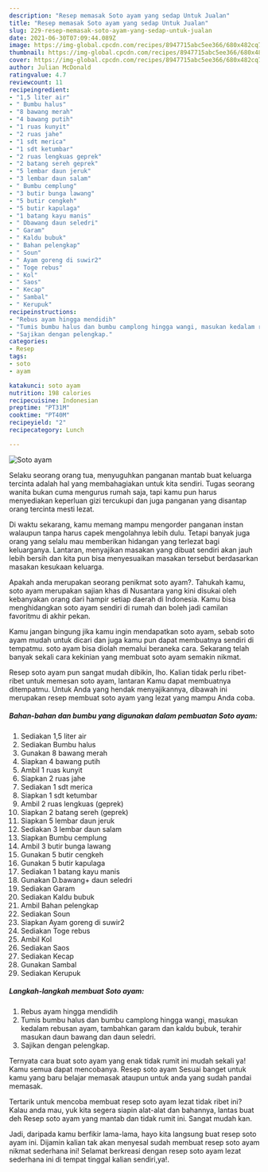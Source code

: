 ```yaml
---
description: "Resep memasak Soto ayam yang sedap Untuk Jualan"
title: "Resep memasak Soto ayam yang sedap Untuk Jualan"
slug: 229-resep-memasak-soto-ayam-yang-sedap-untuk-jualan
date: 2021-06-30T07:09:44.089Z
image: https://img-global.cpcdn.com/recipes/8947715abc5ee366/680x482cq70/soto-ayam-foto-resep-utama.jpg
thumbnail: https://img-global.cpcdn.com/recipes/8947715abc5ee366/680x482cq70/soto-ayam-foto-resep-utama.jpg
cover: https://img-global.cpcdn.com/recipes/8947715abc5ee366/680x482cq70/soto-ayam-foto-resep-utama.jpg
author: Julian McDonald
ratingvalue: 4.7
reviewcount: 11
recipeingredient:
- "1,5 liter air"
- " Bumbu halus"
- "8 bawang merah"
- "4 bawang putih"
- "1 ruas kunyit"
- "2 ruas jahe"
- "1 sdt merica"
- "1 sdt ketumbar"
- "2 ruas lengkuas geprek"
- "2 batang sereh geprek"
- "5 lembar daun jeruk"
- "3 lembar daun salam"
- " Bumbu cemplung"
- "3 butir bunga lawang"
- "5 butir cengkeh"
- "5 butir kapulaga"
- "1 batang kayu manis"
- " Dbawang daun seledri"
- " Garam"
- " Kaldu bubuk"
- " Bahan pelengkap"
- " Soun"
- " Ayam goreng di suwir2"
- " Toge rebus"
- " Kol"
- " Saos"
- " Kecap"
- " Sambal"
- " Kerupuk"
recipeinstructions:
- "Rebus ayam hingga mendidih"
- "Tumis bumbu halus dan bumbu camplong hingga wangi, masukan kedalam rebusan ayam, tambahkan garam dan kaldu bubuk, terahir masukan daun bawang dan daun seledri."
- "Sajikan dengan pelengkap."
categories:
- Resep
tags:
- soto
- ayam

katakunci: soto ayam 
nutrition: 198 calories
recipecuisine: Indonesian
preptime: "PT31M"
cooktime: "PT40M"
recipeyield: "2"
recipecategory: Lunch

---
```



![Soto ayam](https://img-global.cpcdn.com/recipes/8947715abc5ee366/680x482cq70/soto-ayam-foto-resep-utama.jpg)

Selaku seorang orang tua, menyuguhkan panganan mantab buat keluarga tercinta adalah hal yang membahagiakan untuk kita sendiri. Tugas seorang  wanita bukan cuma mengurus rumah saja, tapi kamu pun harus menyediakan keperluan gizi tercukupi dan juga panganan yang disantap orang tercinta mesti lezat.

Di waktu  sekarang, kamu memang mampu mengorder panganan instan walaupun tanpa harus capek mengolahnya lebih dulu. Tetapi banyak juga orang yang selalu mau memberikan hidangan yang terlezat bagi keluarganya. Lantaran, menyajikan masakan yang dibuat sendiri akan jauh lebih bersih dan kita pun bisa menyesuaikan masakan tersebut berdasarkan masakan kesukaan keluarga. 



Apakah anda merupakan seorang penikmat soto ayam?. Tahukah kamu, soto ayam merupakan sajian khas di Nusantara yang kini disukai oleh kebanyakan orang dari hampir setiap daerah di Indonesia. Kamu bisa menghidangkan soto ayam sendiri di rumah dan boleh jadi camilan favoritmu di akhir pekan.

Kamu jangan bingung jika kamu ingin mendapatkan soto ayam, sebab soto ayam mudah untuk dicari dan juga kamu pun dapat membuatnya sendiri di tempatmu. soto ayam bisa diolah memalui beraneka cara. Sekarang telah banyak sekali cara kekinian yang membuat soto ayam semakin nikmat.

Resep soto ayam pun sangat mudah dibikin, lho. Kalian tidak perlu ribet-ribet untuk memesan soto ayam, lantaran Kamu dapat membuatnya ditempatmu. Untuk Anda yang hendak menyajikannya, dibawah ini merupakan resep membuat soto ayam yang lezat yang mampu Anda coba.

<!--inarticleads1-->

##### Bahan-bahan dan bumbu yang digunakan dalam pembuatan Soto ayam:

1. Sediakan 1,5 liter air
1. Sediakan  Bumbu halus
1. Gunakan 8 bawang merah
1. Siapkan 4 bawang putih
1. Ambil 1 ruas kunyit
1. Siapkan 2 ruas jahe
1. Sediakan 1 sdt merica
1. Siapkan 1 sdt ketumbar
1. Ambil 2 ruas lengkuas (geprek)
1. Siapkan 2 batang sereh (geprek)
1. Siapkan 5 lembar daun jeruk
1. Sediakan 3 lembar daun salam
1. Siapkan  Bumbu cemplung
1. Ambil 3 butir bunga lawang
1. Gunakan 5 butir cengkeh
1. Gunakan 5 butir kapulaga
1. Sediakan 1 batang kayu manis
1. Gunakan  D.bawang+ daun seledri
1. Sediakan  Garam
1. Sediakan  Kaldu bubuk
1. Ambil  Bahan pelengkap
1. Sediakan  Soun
1. Siapkan  Ayam goreng di suwir2
1. Sediakan  Toge rebus
1. Ambil  Kol
1. Sediakan  Saos
1. Sediakan  Kecap
1. Gunakan  Sambal
1. Sediakan  Kerupuk




<!--inarticleads2-->

##### Langkah-langkah membuat Soto ayam:

1. Rebus ayam hingga mendidih
1. Tumis bumbu halus dan bumbu camplong hingga wangi, masukan kedalam rebusan ayam, tambahkan garam dan kaldu bubuk, terahir masukan daun bawang dan daun seledri.
1. Sajikan dengan pelengkap.




Ternyata cara buat soto ayam yang enak tidak rumit ini mudah sekali ya! Kamu semua dapat mencobanya. Resep soto ayam Sesuai banget untuk kamu yang baru belajar memasak ataupun untuk anda yang sudah pandai memasak.

Tertarik untuk mencoba membuat resep soto ayam lezat tidak ribet ini? Kalau anda mau, yuk kita segera siapin alat-alat dan bahannya, lantas buat deh Resep soto ayam yang mantab dan tidak rumit ini. Sangat mudah kan. 

Jadi, daripada kamu berfikir lama-lama, hayo kita langsung buat resep soto ayam ini. Dijamin kalian tak akan menyesal sudah membuat resep soto ayam nikmat sederhana ini! Selamat berkreasi dengan resep soto ayam lezat sederhana ini di tempat tinggal kalian sendiri,ya!.

